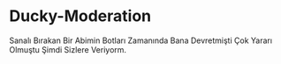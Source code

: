 # Ducky-Moderation
Sanalı Bırakan Bir Abimin Botları Zamanında Bana Devretmişti Çok Yararı Olmuştu Şimdi Sizlere Veriyorm.
